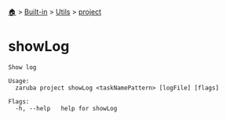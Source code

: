 <!--startTocHeader-->
[🏠](../../../README.md) > [Built-in](../../README.md) > [Utils](../README.md) > [project](README.md)
# showLog
<!--endTocHeader-->

```
Show log

Usage:
  zaruba project showLog <taskNamePattern> [logFile] [flags]

Flags:
  -h, --help   help for showLog

```

<!--startTocSubtopic-->
<!--endTocSubtopic-->